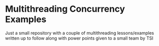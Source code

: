 # Multithreading Concurrency Examples

Just a small repository with a couple of multithreading lessons/examples written up to follow along with power points given to a small team by TSI
